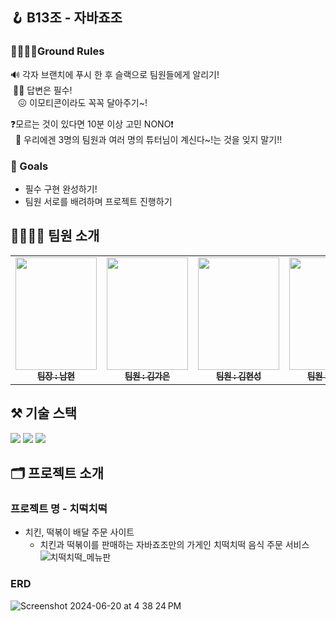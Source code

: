 ## 🪝 B13조 - 자바죠조

### 🫱🏻‍🫲🏻Ground Rules
🔊 각자 브랜치에 푸시 한 후 슬랙으로 팀원들에게 알리기!
<br/> &nbsp;👍🏻 답변은 필수!
<br/>  &nbsp; &nbsp;😖 이모티콘이라도 꼭꼭 달아주기~!

❓모르는 것이 있다면 10분 이상 고민 NONO❗
<br/>  &nbsp; 🤗 우리에겐 3명의 팀원과 여러 명의 튜터님이 계신다~!는 것을 잊지 말기!!

### 🚩 Goals
- 필수 구현 완성하기!
- 팀원 서로를 배려하며 프로젝트 진행하기
  
## 👨‍👩‍👧‍👦 팀원 소개
<table>
  <tbody>
    <tr>
      <td align="center"><a href="https://github.com/equis3351"><img src=https://github.com/equis3351/JavaJyoJo/assets/162283154/97023363-bc76-423a-ae1c-b93a1daec184
"" width="130px;" height="180;" alt=""/><br /><sub><b>팀장 : 남현 </b></sub></a><br />
      <td align="center"><a href="https://github.com/gaeun7"><img src=https://github.com/equis3351/JavaJyoJo/assets/162283154/9a4841cc-6c30-4a93-a8af-93bd7972cb8f
"" width="130px;" height="180;"  alt=""/><br /><sub><b>팀원 : 김가은 </b></sub></a><br />
      <td align="center"><a href="https://github.com/kim201621123"><img src=https://github.com/equis3351/JavaJyoJo/assets/162283154/6088ccd0-fefa-4b03-9e74-b50d5de072c1
"" width="130px;" height="180;"  alt=""/><br /><sub><b>팀원 : 김현성 </b></sub></a><br />
      <td align="center"><a href="https://github.com/Luel1197"><img src=https://github.com/equis3351/JavaJyoJo/assets/162283154/4b5760a2-dd51-485a-8dd2-37a62d7e375b
"" width="130px;" height="180;" alt=""/><br /><sub><b>팀원 : 손아엘 </b></sub></a><br />
    </tr>
  </tbody>
</table>

## ⚒️ 기술 스택
<img src="https://img.shields.io/badge/JAVA-007396?style=for-the-badge&logo=java&logoColor=white"> <img src="https://img.shields.io/badge/Spring-6DB33F?style=for-the-badge&logo=Spring&logoColor=white"> <img src="https://img.shields.io/badge/IntelliJ-000000?style=for-the-badge&logo=IntelliJ&logoColor=white"/> 

## 🗂️ 프로젝트 소개
### 프로젝트 명 - 치떡치떡
- 치킨, 떡볶이 배달 주문 사이트
    - 치킨과 떡볶이를 판매하는 자바죠조만의 가게인 치떡치떡 음식 주문 서비스
![치떡치떡_메뉴판](https://github.com/equis3351/JavaJyoJo/assets/162283154/d00debe0-9c8f-4ea1-93a3-767eb29be417)

### ERD
![Screenshot 2024-06-20 at 4 38 24 PM](https://github.com/equis3351/JavaJyoJo/assets/162283154/945d7c77-d85c-4c7d-a2c6-3be9cd469661)


